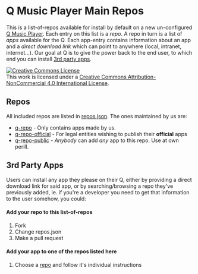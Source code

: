 # Q Music Player Main Repos
This is a list-of-repos available for install by default on a new un-configured <a href="https://qmusicplayer.com" target="_blank">Q Music Player</a>. Each entry on this list is a *repo*. A repo in turn is a list of *apps* available for the Q. Each app-entry contains information about an app and a *direct download link* which can point to anywhere (local, intranet, internet...). Our goal at Q is to give the power back to the end user, to which end you can install [3rd party apps](#3rd-party-apps).

<a rel="license" href="http://creativecommons.org/licenses/by-nc/4.0/"><img alt="Creative Commons License" style="border-width:0" src="https://i.creativecommons.org/l/by-nc/4.0/88x31.png" /></a><br />This work is licensed under a <a rel="license" href="http://creativecommons.org/licenses/by-nc/4.0/">Creative Commons Attribution-NonCommercial 4.0 International License</a>.

## Repos
All included repos are listed in [repos.json](./repos.json). The ones maintained by us are:
 * [q-repo](https://github.com/plundell/q-repo) - Only contains apps made by us.
 * [q-repo-official](https://github.com/plundell/q-repo-official) - For legal entities wishing to publish their **official** apps
 * [q-repo-public](https://github.com/plundell/q-repo-public) - *Anybody* can add *any* app to this repo. Use at own perill.


## 3rd Party Apps
Users can install any app they please on their Q, either by providing a direct download link for said app, or by searching/browsing a repo they've previously added, ie. if you're a developer you need to get that information to the user somehow, you could:
#### Add your repo to this list-of-repos
1. Fork
2. Change repos.json
3. Make a pull request

#### Add your app to one of the repos listed here
1. Choose a [repo](#repos) and follow it's individual instructions


